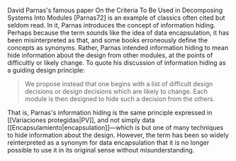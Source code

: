 David Parnas's famous paper On the Criteria To Be Used in Decomposing Systems Into Modules \[Parnas72\] is an example of classics often cited but seldom read. In it, Parnas introduces the concept of information hiding. Perhaps because the term sounds like the idea of data encapsulation, it has been misinterpreted as that, and some books erroneously define the concepts as synonyms. Rather, Parnas intended information hiding to mean hide information about the design from other modules, at the points of difficultly or likely change. To quote his discussion of information hiding as a guiding design principle:
> We propose instead that one begins with a list of difficult design decisions or design decisions which are likely to change. Each module is then designed to hide such a decision from the others.

That is, Parnas's information hiding is the same principle expressed in [[Variaciones protegidas|PV]], and not simply data [[Encapsulamiento|encapsulation]]—which is but one of many techniques to hide information about the design. However, the term has been so widely reinterpreted as a synonym for data encapsulation that it is no longer possible to use it in its original sense without misunderstanding.